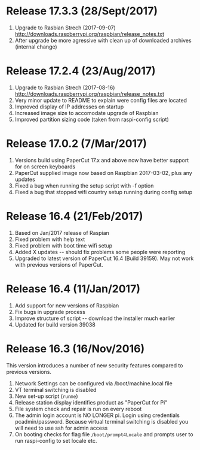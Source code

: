 # Release 17.3.3  (28/Sept/2017)

1. Upgrade to Rasbian Strech (2017-09-07) http://downloads.raspberrypi.org/raspbian/release_notes.txt
2. After upgrade be more agressive with clean up of downloaded archives (internal change)

# Release 17.2.4 (23/Aug/2017)

1. Upgrade to Rasbian Strech (2017-08-16) http://downloads.raspberrypi.org/raspbian/release_notes.txt
2. Very minor update to README to explain were config files are located
3. Improved display of IP addresses on startup
4. Increased image size to accomodate upgrade of Raspbian
5. Improved partition sizing code (taken from raspi-config script)


# Release 17.0.2 (7/Mar/2017)

1. Versions build using PaperCut 17.x and above now have better support for on screen keyboards
2. PaperCut supplied image now based on Raspbian 2017-03-02, plus any updates
3. Fixed a bug when running the setup script with -f option
4. Fixed a bug that stopped wifi country setup running during config setup



# Release 16.4 (21/Feb/2017)

1. Based on Jan/2017 release of Raspian
2. Fixed problem with help text
3. Fixed problem with boot time wifi setup
4. Added X updates -- should fix problems some people were reporting
5. Upgraded to latest version of PaperCut 16.4 (Build 39159). May not work with previous versions of PaperCut.


# Release 16.4 (11/Jan/2017)

1. Add support for new versions of Raspbian
2. Fix bugs in upgrade process
3. Improve structure of script -- download the installer much earlier
4. Updated for build version 39038


# Release 16.3 (16/Nov/2016)

This version introduces a number of new security features compared to previous
versions.

1. Network Settings can be configured via /boot/machine.local file
2. VT terminal switching is disabled
3. New set-up script (`runme`)
4. Release station display identifies product as "PaperCut for Pi"
5. File system check and repair is run on every reboot
6. The admin login account is NO LONGER pi. Login using credentials pcadmin/password. Because virtual terminal switching is disabled you will need to use ssh for admin access
7. On booting checks for flag file `/boot/prompt4Locale` and prompts user to run raspi-config to set locale etc.

